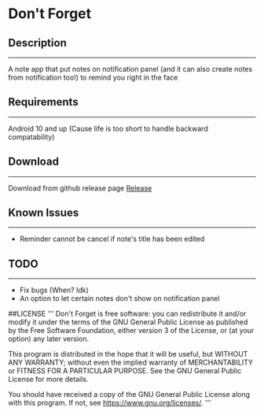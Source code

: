# Don't Forget

## Description
---

A note app that put notes on notification panel (and it can also create notes from notification too!) to remind you right in the face 

## Requirements
---
Android 10 and up (Cause life is too short to handle backward compatability)

## Download
---
Download from github release page [Release](github.com/letiendat198/dontforget/releases/lastest)


## Known Issues
---
- Reminder cannot be cancel if note's title has been edited

## TODO
---
- Fix bugs (When? Idk)
- An option to let certain notes don't show on notification panel

##LICENSE
'''
Don't Forget is free software: you can redistribute it and/or modify it under the terms of the GNU General Public License as published by the Free Software Foundation, either version 3 of the License, or (at your option) any later version.

This program is distributed in the hope that it will be useful, but WITHOUT ANY WARRANTY; without even the implied warranty of MERCHANTABILITY or FITNESS FOR A PARTICULAR PURPOSE. See the GNU General Public License for more details.

You should have received a copy of the GNU General Public License along with this program. If not, see <https://www.gnu.org/licenses/>.
'''
